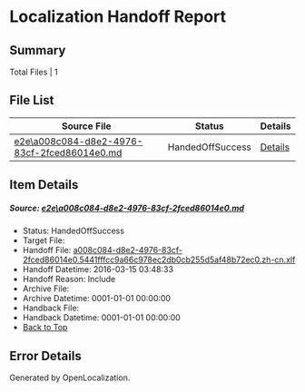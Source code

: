 # <a name='report-top'></a> Localization Handoff Report

## Summary
 Total Files | 1

## File List
 Source File | Status | Details 
 ----------- | ------ | ------- 
 [e2e\a008c084-d8e2-4976-83cf-2fced86014e0.md](https://github.com/OpenLocalizationTest/oltest/blob/3cab72413b30ef081ecbeed98f701a006a4e5b42/e2e/a008c084-d8e2-4976-83cf-2fced86014e0.md) | HandedOffSuccess | [Details](#6562463f2034e40ac0d0768f6c55384d63c40fa51)

## Item Details
##### <a name='6562463f2034e40ac0d0768f6c55384d63c40fa51'></a> Source: [e2e\a008c084-d8e2-4976-83cf-2fced86014e0.md](https://github.com/OpenLocalizationTest/oltest/blob/3cab72413b30ef081ecbeed98f701a006a4e5b42/e2e/a008c084-d8e2-4976-83cf-2fced86014e0.md)
* Status: HandedOffSuccess
* Target File: 
* Handoff File: [a008c084-d8e2-4976-83cf-2fced86014e0.5441fffcc9a66c978ec2db0cb255d5af48b72ec0.zh-cn.xlf](https://github.com/OpenLocalizationTestOrg/olhandoff/blob/50c69436497699c520b1cfa6f56b41f9224053d5/ol-handoff/OpenLocalizationTestOrg/oltest.zh-cn/yuwzho/ht/a008c084-d8e2-4976-83cf-2fced86014e0.5441fffcc9a66c978ec2db0cb255d5af48b72ec0.zh-cn.xlf)
* Handoff Datetime: 2016-03-15 03:48:33
* Handoff Reason: Include
* Archive File: 
* Archive Datetime: 0001-01-01 00:00:00
* Handback File: 
* Handback Datetime: 0001-01-01 00:00:00
* [Back to Top](#report-top)


## Error Details

Generated by OpenLocalization.
